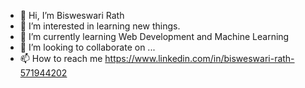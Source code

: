 - 👋 Hi, I’m Bisweswari Rath
- 👀 I’m interested in learning new things.
- 🌱 I’m currently learning Web Development and Machine Learning
- 💞️ I’m looking to collaborate on ...
- 📫 How to reach me https://www.linkedin.com/in/bisweswari-rath-571944202


<!---
Bisweswari/Bisweswari is a ✨ special ✨ repository because its `README.md` (this file) appears on your GitHub profile.
You can click the Preview link to take a look at your changes.
--->
